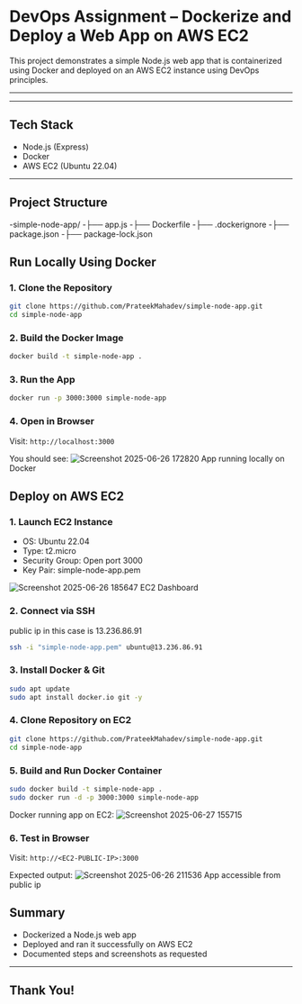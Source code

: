 # DevOps Assignment – Dockerize and Deploy a Web App on AWS EC2

This project demonstrates a simple Node.js web app that is containerized using Docker and deployed on an AWS EC2 instance using DevOps principles.

---

---

## Tech Stack

- Node.js (Express)
- Docker
- AWS EC2 (Ubuntu 22.04)

---

## Project Structure

-simple-node-app/
-├── app.js
-├── Dockerfile
-├── .dockerignore
-├── package.json
-├── package-lock.json


## Run Locally Using Docker

### 1. Clone the Repository
```bash
git clone https://github.com/PrateekMahadev/simple-node-app.git
cd simple-node-app
```

### 2. Build the Docker Image
```bash
docker build -t simple-node-app .
```

### 3. Run the App
```bash
docker run -p 3000:3000 simple-node-app
```

### 4. Open in Browser

Visit: `http://localhost:3000`

You should see:
![Screenshot 2025-06-26 172820](https://github.com/user-attachments/assets/2c1ec333-ac13-46e0-a6ee-7b7b8a10382e)
App running locally on Docker

## Deploy on AWS EC2

### 1. Launch EC2 Instance

- OS: Ubuntu 22.04  
- Type: t2.micro  
- Security Group: Open port 3000  
- Key Pair: simple-node-app.pem

![Screenshot 2025-06-26 185647](https://github.com/user-attachments/assets/c2dcc389-58c8-4a7b-9cc4-df9c09093bad)
EC2 Dashboard


### 2. Connect via SSH
public ip in this case is 13.236.86.91
```bash
ssh -i "simple-node-app.pem" ubuntu@13.236.86.91
```

### 3. Install Docker & Git
```bash
sudo apt update
sudo apt install docker.io git -y
```
### 4. Clone Repository on EC2
```bash
git clone https://github.com/PrateekMahadev/simple-node-app.git
cd simple-node-app
```
### 5. Build and Run Docker Container
```bash
sudo docker build -t simple-node-app .
sudo docker run -d -p 3000:3000 simple-node-app
```
Docker running app on EC2:
![Screenshot 2025-06-27 155715](https://github.com/user-attachments/assets/7189b40e-18a0-4cb0-9d8d-bdd14397182a)


### 6. Test in Browser

Visit: `http://<EC2-PUBLIC-IP>:3000`

Expected output:
![Screenshot 2025-06-26 211536](https://github.com/user-attachments/assets/4b2e766d-5220-4398-93fd-f2740fddaa3f)
App accessible from public ip

## Summary

- Dockerized a Node.js web app  
- Deployed and ran it successfully on AWS EC2  
- Documented steps and screenshots as requested

---

## Thank You!

